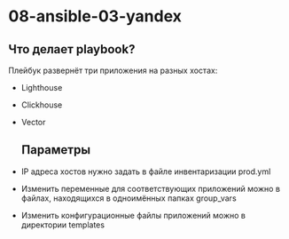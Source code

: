 # 08-ansible-03-yandex

## Что делает playbook?

Плейбук развернёт три приложения на разных хостах:

- Lighthouse
- Clickhouse
- Vector

  ## Параметры

- IP адреса хостов нужно задать в файле инвентаризации prod.yml
- Изменить переменные для соответствующих приложений можно в файлах, находящихся в одноимённых папках group_vars
- Изменить конфигурационные файлы приложений можно в директории templates
